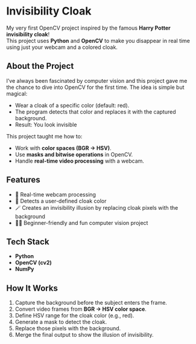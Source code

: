 #  Invisibility Cloak

My very first OpenCV project inspired by the famous **Harry Potter invisibility cloak**!  
This project uses **Python** and **OpenCV** to make you disappear in real time using just your webcam and a colored cloak.  


##  About the Project
I’ve always been fascinated by computer vision and this project gave me the chance to dive into OpenCV for the first time. The idea is simple but magical:  
- Wear a cloak of a specific color (default: red).  
- The program detects that color and replaces it with the captured background.  
- Result: You look invisible   

This project taught me how to:  
- Work with **color spaces (BGR → HSV)**.  
- Use **masks and bitwise operations** in OpenCV.  
- Handle **real-time video processing** with a webcam.  


##  Features
- 🎥 Real-time webcam processing  
- 🎨 Detects a user-defined cloak color  
- 🪄 Creates an invisibility illusion by replacing cloak pixels with the background  
- 🧑‍💻 Beginner-friendly and fun computer vision project  



##  Tech Stack
- **Python**  
- **OpenCV (cv2)**  
- **NumPy**



## How It Works
1. Capture the background before the subject enters the frame.  
2. Convert video frames from **BGR → HSV color space**.  
3. Define HSV range for the cloak color (e.g., red).  
4. Generate a mask to detect the cloak.  
5. Replace those pixels with the background.  
6. Merge the final output to show the illusion of invisibility.  
